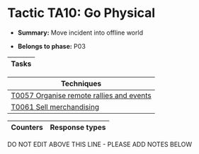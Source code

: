 # Tactic TA10: Go Physical

* **Summary:** Move incident into offline world

* **Belongs to phase:** P03



| Tasks |
| ----- |



| Techniques |
| ---------- |
| [T0057 Organise remote rallies and events](../techniques/T0057.md) |
| [T0061 Sell merchandising](../techniques/T0061.md) |



| Counters | Response types |
| -------- | -------------- |


DO NOT EDIT ABOVE THIS LINE - PLEASE ADD NOTES BELOW